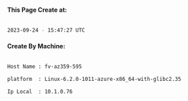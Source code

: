 
   
#### This Page Create at:

```bash

2023-09-24 - 15:47:27 UTC

```

#### Create By Machine:

```bash

Host Name : fv-az359-595

platform  : Linux-6.2.0-1011-azure-x86_64-with-glibc2.35

Ip Local  : 10.1.0.76

```

